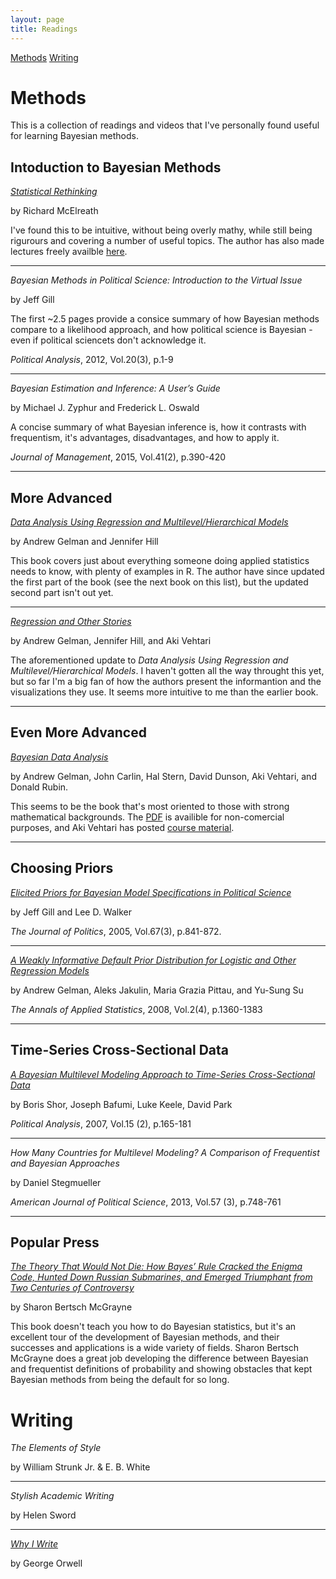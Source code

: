 ```yaml
---
layout: page
title: Readings
---
```


[Methods](#methods)
[Writing](#writing)

# Methods
This is a collection of readings and videos that I've personally found useful
for learning Bayesian methods.

## Intoduction to Bayesian Methods
[*Statistical Rethinking*](https://xcelab.net/rm/statistical-rethinking/)

by Richard McElreath

I've found this to be intuitive, without being overly mathy, while still
being rigurours and covering a number of useful topics. The author has also
made lectures freely availble [here](https://www.youtube.com/playlist?list=PLDcUM9US4XdNM4Edgs7weiyIguLSToZRI).

---
*Bayesian Methods in Political Science: Introduction to the Virtual Issue*

by Jeff Gill

The first ~2.5 pages provide a consice summary of how Bayesian methods compare to a likelihood approach, and how political science is Bayesian - even if political sciencets don't acknowledge it. 

*Political Analysis*, 2012, Vol.20(3), p.1-9 

---
*Bayesian Estimation and Inference: A User’s Guide*

by Michael J. Zyphur and Frederick L. Oswald

A concise summary of what Bayesian inference is, how it contrasts with frequentism, it's advantages, disadvantages, and how to apply it.

*Journal of Management*, 2015, Vol.41(2), p.390-420

---
## More Advanced
[*Data Analysis Using Regression and Multilevel/Hierarchical Models*](http://www.stat.columbia.edu/~gelman/arm/)

by Andrew Gelman and Jennifer Hill

This book covers just about everything someone doing applied statistics needs to
know, with plenty of examples in R. The author have since updated the first part of the book (see the next book on this list), but the updated second part
isn't out yet.

---
[*Regression and Other Stories*](https://avehtari.github.io/ROS-Examples/)

by Andrew Gelman, Jennifer Hill, and Aki Vehtari

The aforementioned update to *Data Analysis Using Regression and
Multilevel/Hierarchical Models*. I haven't gotten all the way throught this yet,
but so far I'm a big fan of how the authors present the informantion and the
visualizations they use. It seems more intuitive to me than the earlier book.

---
## Even More Advanced
*[Bayesian Data Analysis](http://www.stat.columbia.edu/~gelman/book/)*

by Andrew Gelman, John Carlin, Hal Stern, David Dunson, Aki Vehtari,
and Donald Rubin.

This seems to be the book that's most oriented to those with strong mathematical
backgrounds. The [PDF](http://www.stat.columbia.edu/~gelman/book/BDA3.pdf) is availible for non-comercial purposes, and Aki Vehtari has posted
[course material](https://github.com/avehtari/BDA_course_Aalto).

---
## Choosing Priors

*[Elicited Priors for Bayesian Model Specifications in Political Science](https://scholarcommons.sc.edu/cgi/viewcontent.cgi?article=1089&context=poli_facpub)*

by Jeff Gill and Lee D. Walker

*The Journal of Politics*, 2005, Vol.67(3), p.841-872.

---

[*A Weakly Informative Default Prior Distribution for Logistic and Other Regression Models*](https://projecteuclid.org/journals/annals-of-applied-statistics/volume-2/issue-4/A-weakly-informative-default-prior-distribution-for-logistic-and-other/10.1214/08-AOAS191.full)

by Andrew Gelman, Aleks Jakulin, Maria Grazia Pittau, and Yu-Sung Su

*The Annals of Applied Statistics*, 2008, Vol.2(4), p.1360-1383

---

## Time-Series Cross-Sectional Data
[*A Bayesian Multilevel Modeling Approach to Time-Series Cross-Sectional Data*](https://www.cambridge.org/core/journals/political-analysis/article/abs/bayesian-multilevel-modeling-approach-to-timeseries-crosssectional-data/C8345F30FE7CBF04B71ECFC321869D1F)

by Boris Shor, Joseph Bafumi, Luke Keele, David Park

*Political Analysis*, 2007, Vol.15 (2), p.165-181

---
*How Many Countries for Multilevel Modeling? A Comparison of Frequentist and Bayesian Approaches*

by Daniel Stegmueller

*American Journal of Political Science*, 2013, Vol.57 (3), p.748-761

---
## Popular Press
[*The Theory That Would Not Die: How Bayes’ Rule Cracked the Enigma Code, Hunted Down Russian Submarines, and Emerged Triumphant from Two Centuries of Controversy*](http://www.mcgrayne.com/the_theory_that_would_not_die__how_bayes__rule_cracked_the_enigma_code__hunted_do_107493.htm)

by Sharon Bertsch McGrayne

This book doesn't teach you how to do Bayesian statistics, but it's an excellent
tour of the development of Bayesian methods, and their successes and
applications is a wide variety of fields. Sharon Bertsch McGrayne does a great
job developing the difference between Bayesian and frequentist definitions of
probability and showing obstacles that kept Bayesian methods from being the
default for so long.

# Writing
*The Elements of Style*

by William Strunk Jr. & E. B. White

---
*Stylish Academic Writing*

by Helen Sword

---
[*Why I Write*](https://gutenberg.net.au/ebooks03/0300011h.html#part47)

by George Orwell 
